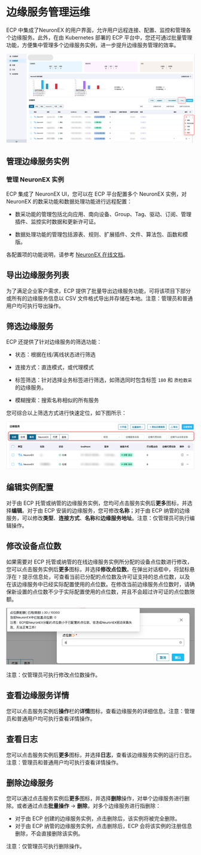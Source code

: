 # 边缘服务管理运维

ECP 中集成了NeuronEX 的用户界面，允许用户远程连接、配置、监控和管理各个边缘服务。此外，在由 Kubernetes 部署的 ECP 平台中，您还可通过批量管理功能，方便集中管理多个边缘服务实例，进一步提升边缘服务管理的效率。

![ops](./_assets/edge-list-ops.png)   

## 管理边缘服务实例

### 管理 NeuronEX 实例

ECP 集成了 NeuronEX UI，您可以在 ECP 平台配置多个 NeuronEX 实例，对 NeuronEX 的数采功能和数据处理功能进行远程配置：

- 数采功能的管理包括北向应用、南向设备、Group、Tag、驱动、订阅、管理插件、监控实时数据和更新许可证。

- 数据处理功能的管理包括源表、规则、扩展插件、文件、算法包、函数和模版。

各配置项的功能说明，请参考 [NeuronEX 在线文档](https://docs.emqx.com/zh/neuronex/latest/)。

## 导出边缘服务列表

为了满足企业客户需求，ECP 提供了批量导出边缘服务功能，可将该项目下部分或所有的边缘服务信息以 CSV 文件格式导出并存储在本地。注意：管理员和普通用户均可执行导出操作。


## 筛选边缘服务

ECP 还提供了针对边缘服务的筛选功能：

- 状态：根据在线/离线状态进行筛选
- 连接方式：直连模式，或代理模式
- 标签筛选：针对选择业务标签进行筛选，如筛选同时包含标签 `180` 和 `质检数采` 的边缘服务。

 - 模糊搜索：搜索名称相似的所有服务

您可综合以上筛选方式进行快速定位，如下图所示：

![group](./_assets/edge-list-groupfilter.png)

## 编辑实例配置

对于由 ECP 托管或纳管的边缘服务实例，您均可点击服务实例后**更多**图标，并选择**编辑**。对于由 ECP 安装的边缘服务，您可修改**名称**；对于由 ECP 纳管的边缘服务，可以修改**类型**、**连接方式**、**名称**和**边缘服务地址**。注意：仅管理员可执行编辑操作。

## 修改设备点位数

如果需要对 ECP 托管或纳管的在线边缘服务实例所分配的设备点位数进行修改，您可以点击服务实例后**更多**图标，并选择**修改点位数**。在弹出对话框中，将鼠标悬浮在  `?`  提示信息处，可查看当前已分配的点位数及许可证支持的总点位数，以及在该边缘服务中已经实际配置使用的点位数。在修改当前边缘服务点位数时，请确保新设置的点位数不少于实际配置使用的点位数，并且不会超过许可证的点位数限额。

![tag-allocation](./_assets/edge-tag-allocation.png)

注意：仅管理员可执行修改点位数操作。

## 查看边缘服务详情

您可以点击服务实例后**操作**栏的**详情**图标，查看边缘服务的详细信息。注意：管理员和普通用户均可执行查看详情操作。

## 查看日志

您可以点击服务实例后**更多**图标，并选择**日志**，查看该边缘服务实例的运行日志。注意：管理员和普通用户均可执行查看详情操作。

## 删除边缘服务

您可以通过点击服务实例后**更多**图标，并选择**删除**操作，对单个边缘服务进行删除。或者通过点击**批量操作** -> **删除**，对多个边缘服务进行指删除：

- 对于由 ECP 创建的边缘服务实例，点击删除后，该实例将被完全删除。
- 对于由 ECP 纳管的边缘服务实例，点击删除后，ECP 会将该实例的注册信息删除，不会直接删除该实例。

注意：仅管理员可执行删除操作。
